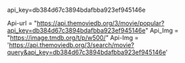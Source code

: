 api_key=db384d67c3894bdafbba923ef945146e

Api-url = "https://api.themoviedb.org/3/movie/popular?api_key=db384d67c3894bdafbba923ef945146e"
Api_Img = "https://image.tmdb.org/t/p/w500/"
Api-Img =  'https://api.themoviedb.org/3/search/movie?query&api_key=db384d67c3894bdafbba923ef945146e'

<!-- Api_tv_img= "https://image.tmdb.org/t/p/w500/jWXrQstj7p3Wl5MfYWY6IHqRpDb.jpg" -->